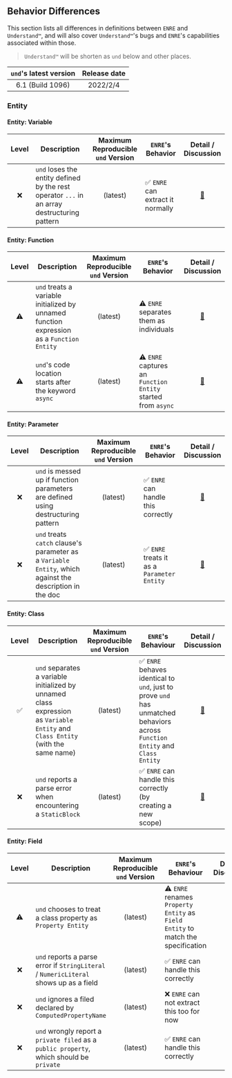 ## Behavior Differences

This section lists all differences in definitions between `ENRE`
and `Understand™`, and will also cover `Understand™`'s bugs
and `ENRE`'s capabilities associated within those.

> `Understand™` will be shorten as `und` below and other places.

| `und`'s latest version | Release date |
|:----------------------:|:------------:|
|    6.1 (Build 1096)    |   2022/2/4   |

### Entity

#### Entity: Variable

| Level | Description                                                                                 | Maximum Reproducible `und` Version | `ENRE`'s Behavior                |           Detail / Discussion           |
|:-----:|---------------------------------------------------------------------------------------------|:----------------------------------:|----------------------------------|:---------------------------------------:|
|   ❌   | `und` loses the entity defined by the rest operator `...` in an array destructuring pattern |              (latest)              | ✅ `ENRE` can extract it normally | [🔗](entity/variable.md#und_loses_rest) |

#### Entity: Function

| Level | Description                                                                               | Maximum Reproducible `und` Version | `ENRE`'s Behavior                                            |                   Detail / Discussion                    |
|:-----:|-------------------------------------------------------------------------------------------|:----------------------------------:|--------------------------------------------------------------|:--------------------------------------------------------:|
|  ⚠️   | `und` treats a variable initialized by unnamed function expression as a `Function Entity` |              (latest)              | ⚠️ `ENRE` separates them as individuals                      | [🔗](entity/function.md#und_unnamed_function_expression) |
|  ⚠️   | `und`'s code location starts after the keyword `async`                                    |              (latest)              | ⚠️ `ENRE` captures an `Function Entity` started from `async` |       [🔗](entity/function.md#und_async_function)        | 

#### Entity: Parameter

| Level | Description                                                                                              | Maximum Reproducible `und` Version | `ENRE`'s Behavior                          |              Detail / Discussion              |
|:-----:|----------------------------------------------------------------------------------------------------------|:----------------------------------:|--------------------------------------------|:---------------------------------------------:|
|   ❌   | `und` is messed up if function parameters are defined using destructuring pattern                        |              (latest)              | ✅ `ENRE` can handle this correctly         | [🔗](entity/parameter.md#und_confused_params) |
|   ❌   | `und` treats `catch` clause's parameter as a `Variable Entity`, which against the description in the doc |              (latest)              | ✅ `ENRE` treats it as a `Parameter Entity` |   [🔗](entity/parameter.md#und_catch_param)   |

#### Entity: Class

| Level | Description                                                                                                                     | Maximum Reproducible `und` Version | `ENRE`'s Behaviour                                                                                                           |            Detail / Discussion             |
|:-----:|---------------------------------------------------------------------------------------------------------------------------------|:----------------------------------:|------------------------------------------------------------------------------------------------------------------------------|:------------------------------------------:|
|   ✅   | `und` separates a variable initialized by unnamed class expression as `Variable Entity` and `Class Entity` (with the same name) |              (latest)              | ✅ `ENRE` behaves identical to `und`, just to prove `und` has unmatched behaviors across `Function Entity` and `Class Entity` | [🔗](entity/class.md#und_class_expression) |
|   ❌   | `und` reports a parse error when encountering a `StaticBlock`                                                                   |              (latest)              | ✅ `ENRE` can handle this correctly (by creating a new scope)                                                                 |   [🔗](entity/class.md#und_static_block)   |

#### Entity: Field

| Level | Description                                                                              | Maximum Reproducible `und` Version | `ENRE`'s Behaviour                                                               |           Detail / Discussion           |
|:-----:|------------------------------------------------------------------------------------------|:----------------------------------:|----------------------------------------------------------------------------------|:---------------------------------------:|
|  ⚠️   |  `und` chooses to treat a class property as `Property Entity`                            |              (latest)              | ⚠️ `ENRE` renames `Property Entity` as `Field Entity` to match the specification |   [🔗](entity/field.md#und_property)    |
|   ❌   | `und` reports a parse error if `StringLiteral` / `NumericLiteral` shows up as a field    |              (latest)              | ✅ `ENRE` can handle this correctly                                               |  [🔗](entity/field.md#und_class_field)  |
|   ❌   | `und` ignores a filed declared by `ComputedPropertyName`                                 |              (latest)              | ❌ `ENRE` can not extract this too for now                                        |  [🔗](entity/field.md#und_class_field)  |
|   ❌   | `und` wrongly report a `private filed` as a `public property`, which should be `private` |              (latest)              | ✅ `ENRE` can handle this correctly                                               | [🔗](entity/field.md#und_private_field) |
